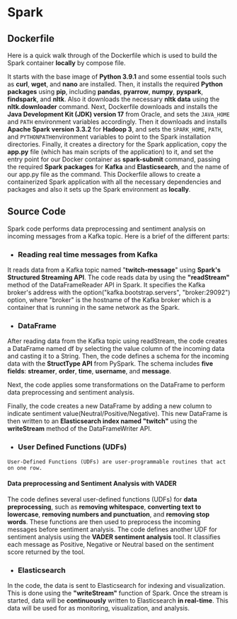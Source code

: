 
# Spark

## Dockerfile

Here is a quick walk through of the Dockerfile which is used to build the Spark container **locally** by compose file.

It starts with the base image of **Python 3.9.1** and some essential tools such as **curl**, **wget**, and **nano** are installed. Then, it installs the required **Python packages** using **pip**, including **pandas**, **pyarrow**, **numpy**, **pyspark**, **findspark**, and **nltk**. Also it downloads the necessary **nltk data** using the **nltk.downloader** command.
Next, Dockerfile downloads and installs the **Java Development Kit (JDK) version 17** from Oracle, and sets the `JAVA_HOME` and `PATH` environment variables accordingly.
Then it downloads and installs **Apache Spark version 3.3.2** for **Hadoop 3**, and sets the `SPARK_HOME`, `PATH`, and `PYTHONPATH`environment variables to point to the Spark installation directories.
Finally, it creates a directory for the Spark application, copy the **app.py** file (which has main scripts of the application) to it, and set the entry point for our Docker container as **spark-submit** command, passing the required **Spark packages** for **Kafka** and **Elasticsearch**, and the name of our app.py file as the command.
This Dockerfile allows to create a containerized Spark application with all the necessary dependencies and packages and also it sets up the Spark environment as **locally**.

## Source Code
Spark code performs data preprocessing and sentiment analysis on incoming messages from a Kafka topic. Here is a brief of the different parts:

- ### Reading real time messages from Kafka
It reads data from a Kafka topic named "**twitch-message**" using **Spark's Structured Streaming API**. The code reads data by using the **"readStream"** method of the DataFrameReader API in Spark. It specifies the Kafka broker's address with the option("kafka.bootstrap.servers", "broker:29092") option, where "broker" is the hostname of the Kafka broker which is a container that is running in the same network as the Spark.

* ### DataFrame

After reading data from the Kafka topic using readStream, the code creates a DataFrame named df by selecting the value column of the incoming data and casting it to a String.
Then, the code defines a schema for the incoming data with the **StructType API** from PySpark. The schema includes **five fields**: **streamer**, **order**, **time**, **username**, and **message**.

Next, the code applies some transformations on the DataFrame to perform data preprocessing and sentiment analysis.

Finally, the code creates a new DataFrame by adding a new column to indicate sentiment value(Neutral/Positive/Negative). This new DataFrame is then written to an **Elasticsearch index named "twitch"** using the **writeStream** method of the DataFrameWriter API.

* ### User Defined Functions (UDFs)
`User-Defined Functions (UDFs) are user-programmable routines that act on one row.`

#### Data preprocessing and Sentiment Analysis with VADER

The code defines several user-defined functions (UDFs) for **data preprocessing**, such as **removing whitespace**, **converting text to lowercase**, **removing numbers and punctuation**, and **removing stop words**. These functions are then used to preprocess the incoming messages before sentiment analysis.
The code defines another UDF for sentiment analysis using the **VADER sentiment analysis** tool. It classifies each message as Positive, Negative or Neutral based on the sentiment score returned by the tool.

* ### Elasticsearch

In the code, the data is sent to Elasticsearch for indexing and visualization. This is done using the **"writeStream"** function of Spark.
Once the stream is started, data will be **continuously** written to Elasticsearch **in real-time**. This data will be used for as monitoring, visualization, and analysis.
